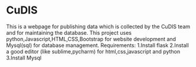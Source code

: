 # CuDIS

This is a webpage for publishing data which is collected by the CuDIS team  and for maintaining the database. 
This project uses python,Javascript,HTML,CSS,Bootstrap for website development and Mysql(sql) for database management.
Requirements:
1.Install flask
2.Install a good editor (like sublime,pycharm) for html,css,javascript and python
3.Install Mysql

